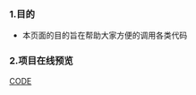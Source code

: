 ### 1.目的
  - 本页面的目的旨在帮助大家方便的调用各类代码

### 2.项目在线预览
[CODE](https://nbviewer.org/github/LBX-learning/code/tree/main/?flush_cache=True/)
